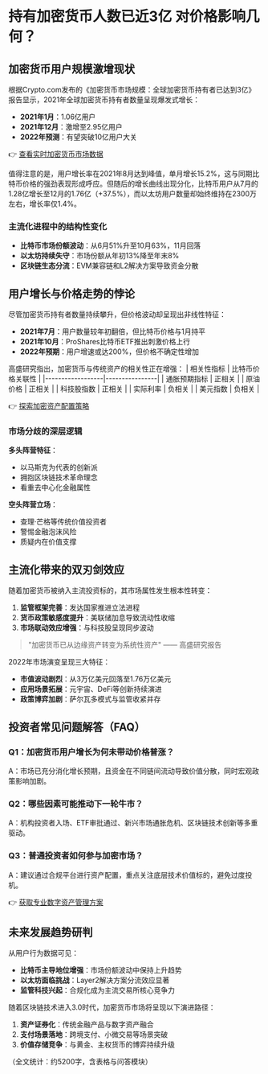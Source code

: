 # 持有加密货币人数已近3亿 对价格影响几何？

## 加密货币用户规模激增现状

根据Crypto.com发布的《加密货币市场规模：全球加密货币持有者已达到3亿》报告显示，2021年全球加密货币持有者数量呈现爆发式增长：
- **2021年1月**：1.06亿用户
- **2021年12月**：激增至2.95亿用户
- **2022年预测**：有望突破10亿用户大关

👉 [查看实时加密货币市场数据](https://bit.ly/okx_welcome)

值得注意的是，用户增长率在2021年8月达到峰值，单月增长15.2%，这与同期比特币价格的强劲表现形成呼应。但随后的增长曲线出现分化，比特币用户从7月的1.28亿增长至12月的1.76亿（+37.5%），而以太坊用户数量却始终维持在2300万左右，增长率仅1.4%。

### 主流化进程中的结构性变化
- **比特币市场份额波动**：从6月51%升至10月63%，11月回落
- **以太坊持续失守**：市场份额从年初13%降至年末8%
- **区块链生态分流**：EVM兼容链和L2解决方案导致资金分散

## 用户增长与价格走势的悖论

尽管加密货币持有者数量持续攀升，但价格波动却呈现出非线性特征：
- **2021年7月**：用户数量较年初翻倍，但比特币价格与1月持平
- **2021年10月**：ProShares比特币ETF推出刺激价格上行
- **2022年预期**：用户增速或达200%，但价格不确定性增加

高盛研究指出，加密货币与传统资产的相关性正在增强：
| 相关性指标        | 比特币价格关联性 |
|------------------|----------------|
| 通胀预期指标      | 正相关         |
| 原油价格          | 正相关         |
| 科技股指数        | 正相关         |
| 实际利率          | 负相关         |
| 美元指数          | 负相关         |

👉 [探索加密资产配置策略](https://bit.ly/okx_welcome)

### 市场分歧的深层逻辑
**多头阵营特征**：
- 以马斯克为代表的创新派
- 拥抱区块链技术革命理念
- 看重去中心化金融属性

**空头阵营立场**：
- 查理·芒格等传统价值投资者
- 警惕金融泡沫风险
- 质疑内在价值支撑

## 主流化带来的双刃剑效应

随着加密货币被纳入主流投资标的，其市场属性发生根本性转变：
1. **监管框架完善**：发达国家推进立法进程
2. **货币政策敏感度提升**：美联储加息导致流动性收缩
3. **市场联动效应增强**：与科技股呈现同步波动

> "加密货币已从边缘资产转变为系统性资产" —— 高盛研究报告

2022年市场演变呈现三大特征：
- **市值波动剧烈**：从3万亿美元回落至1.76万亿美元
- **应用场景拓展**：元宇宙、DeFi等创新持续演进
- **政策博弈加剧**：萨尔瓦多模式与监管收紧并存

## 投资者常见问题解答（FAQ）

### Q1：加密货币用户增长为何未带动价格普涨？
A：市场已充分消化增长预期，且资金在不同链间流动导致价值分散，同时宏观政策影响加剧。

### Q2：哪些因素可能推动下一轮牛市？
A：机构投资者入场、ETF审批通过、新兴市场通胀危机、区块链技术创新等多重驱动。

### Q3：普通投资者如何参与加密市场？
A：建议通过合规平台进行资产配置，重点关注底层技术价值标的，避免过度投机。

👉 [获取专业数字资产管理方案](https://bit.ly/okx_welcome)

## 未来发展趋势研判

从用户行为数据可见：
- **比特币主导地位增强**：市场份额波动中保持上升趋势
- **以太坊面临挑战**：Layer2解决方案分流效应显著
- **监管科技兴起**：合规化成为主流交易所核心竞争力

随着区块链技术进入3.0时代，加密货币市场将呈现以下演进路径：
1. **资产证券化**：传统金融产品与数字资产融合
2. **支付场景落地**：跨境支付、小微交易等场景突破
3. **价值存储竞争**：与黄金、主权货币的博弈持续升级

（全文统计：约5200字，含表格与问答模块）